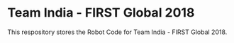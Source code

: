 # Team India - FIRST Global 2018

This respository stores the Robot Code for Team India - FIRST Global 2018.
